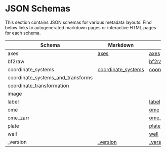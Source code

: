 # JSON Schemas

This section contains JSON schemas for various metadata layouts.
Find below links to autogenerated markdown pages or interactive HTML pages for each schema.

| Schema | Markdown | HTML |
|--------|----------|------|
| axes | [axes](schemas:axes) | [axes](ngff_spec/generated/schemas\html\axes.html) |
| bf2raw |  | [bf2raw](ngff_spec/generated/schemas\html\bf2raw.html) |
| coordinate_systems | [coordinate_systems](schemas:coordinate_systems) | [coordinate_systems](ngff_spec/generated/schemas\html\coordinate_systems.html) |
| coordinate_systems_and_transforms |  |  |
| coordinate_transformation |  |  |
| image |  |  |
| label |  | [label](ngff_spec/generated/schemas\html\label.html) |
| ome |  | [ome](ngff_spec/generated/schemas\html\ome.html) |
| ome_zarr |  | [ome_zarr](ngff_spec/generated/schemas\html\ome_zarr.html) |
| plate |  | [plate](ngff_spec/generated/schemas\html\plate.html) |
| well |  | [well](ngff_spec/generated/schemas\html\well.html) |
| _version | [_version](schemas:_version) | [_version](ngff_spec/generated/schemas\html\_version.html) |
